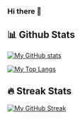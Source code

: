 ### Hi there 👋

## 📊 Github Stats
[![My GitHub stats](https://github-readme-stats.vercel.app/api?username=moisesjurad0&show_icons=true&layout=compact&theme=dark)](https://github.com/anuraghazra/github-readme-stats)

[![My Top Langs](https://github-readme-stats.vercel.app/api/top-langs/?username=moisesjurad0&layout=compact&theme=dark&langs_count=8)](https://github.com/anuraghazra/github-readme-stats)

## 🔥 Streak Stats
[![My GitHub Streak](http://github-readme-streak-stats.herokuapp.com?user=moisesJurad0&theme=dark)](https://git.io/streak-stats)

<!--
**moisesJurad0/moisesJurad0** is a ✨ _special_ ✨ repository because its `README.md` (this file) appears on your GitHub profile.

Here are some ideas to get you started:

- 🔭 I’m currently working on ...
- 🌱 I’m currently learning ...
- 👯 I’m looking to collaborate on ...
- 🤔 I’m looking for help with ...
- 💬 Ask me about ...
- 📫 How to reach me: ...
- 😄 Pronouns: ...
- ⚡ Fun fact: ...
-->
